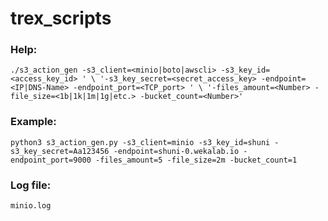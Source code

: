# trex_scripts

### Help:

`./s3_action_gen -s3_client=<minio|boto|awscli> -s3_key_id=<access_key_id> ' \
               '-s3_key_secret=<secret_access_key> -endpoint=<IP|DNS-Name> -endpoint_port=<TCP_port> ' \
               '-files_amount=<Number> -file_size=<1b|1k|1m|1g|etc.> -bucket_count=<Number>'`

### Example: 
`python3 s3_action_gen.py -s3_client=minio -s3_key_id=shuni -s3_key_secret=Aa123456 -endpoint=shuni-0.wekalab.io -endpoint_port=9000 -files_amount=5 -file_size=2m -bucket_count=1` 

### Log file:
`minio.log`